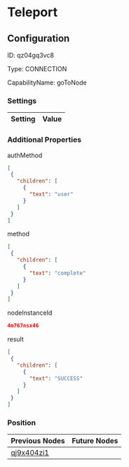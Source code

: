 # Teleport
## Configuration
ID:  qz04gq3vc8

Type: CONNECTION 

CapabilityName: goToNode

### Settings
| Setting | Value  |
| :------------------------ | ---------------------------------------- |
 




### Additional Properties
authMethod
 ```json 
[
  {
    "children": [
      {
        "text": "user"
      }
    ]
  }
]
```


method
 ```json 
[
  {
    "children": [
      {
        "text": "complete"
      }
    ]
  }
]
```


nodeInstanceId
 ```json 
4m767nsx46
```


result
 ```json 
[
  {
    "children": [
      {
        "text": "SUCCESS"
      }
    ]
  }
]
```




### Position
| Previous Nodes | Future Nodes |
| :------------- | ------------ |
| [qj9x404zi1](./qj9x404zi1.md) |  |